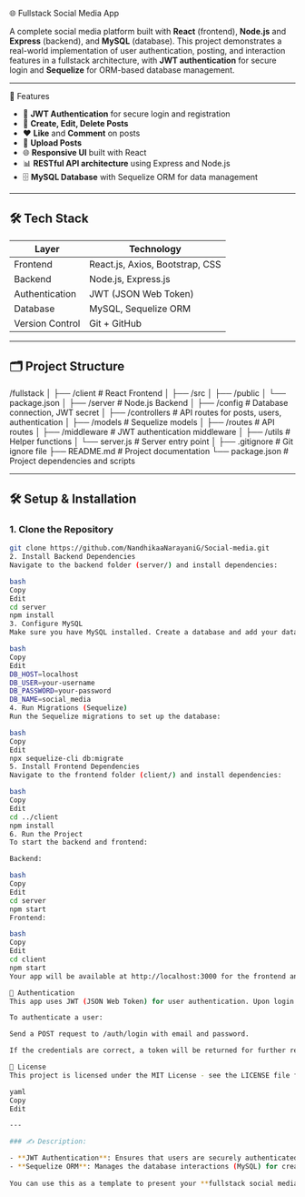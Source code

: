 🌐 Fullstack Social Media App

A complete social media platform built with **React** (frontend), **Node.js** and **Express** (backend), and **MySQL** (database). This project demonstrates a real-world implementation of user authentication, posting, and interaction features in a fullstack architecture, with **JWT authentication** for secure login and **Sequelize** for ORM-based database management.

---

🚀 Features

- 🔐 **JWT Authentication** for secure login and registration
- 📝 **Create, Edit, Delete Posts**
- ❤️ **Like** and **Comment** on posts
- 📸 **Upload Posts**
- 🌐 **Responsive UI** built with React
- 📊 **RESTful API architecture** using Express and Node.js
- 🗄️ **MySQL Database** with Sequelize ORM for data management

---

## 🛠️ Tech Stack

| Layer         | Technology            |
|---------------|-----------------------|
| Frontend      | React.js, Axios, Bootstrap, CSS |
| Backend       | Node.js, Express.js   |
| Authentication| JWT (JSON Web Token)  |
| Database      | MySQL, Sequelize ORM  |
| Version Control| Git + GitHub          |

---

## 🗂️ Project Structure

/fullstack
│
├── /client # React Frontend
│ ├── /src
│ ├── /public
│ └── package.json
│
├── /server # Node.js Backend
│ ├── /config # Database connection, JWT secret
│ ├── /controllers # API routes for posts, users, authentication
│ ├── /models # Sequelize models
│ ├── /routes # API routes
│ ├── /middleware # JWT authentication middleware
│ ├── /utils # Helper functions
│ └── server.js # Server entry point
│
├── .gitignore # Git ignore file
├── README.md # Project documentation
└── package.json # Project dependencies and scripts



---

## 🛠️ Setup & Installation

### 1. Clone the Repository
```bash
git clone https://github.com/NandhikaaNarayaniG/Social-media.git
2. Install Backend Dependencies
Navigate to the backend folder (server/) and install dependencies:

bash
Copy
Edit
cd server
npm install
3. Configure MySQL
Make sure you have MySQL installed. Create a database and add your database credentials to the .env file in the server/ folder:

bash
Copy
Edit
DB_HOST=localhost
DB_USER=your-username
DB_PASSWORD=your-password
DB_NAME=social_media
4. Run Migrations (Sequelize)
Run the Sequelize migrations to set up the database:

bash
Copy
Edit
npx sequelize-cli db:migrate
5. Install Frontend Dependencies
Navigate to the frontend folder (client/) and install dependencies:

bash
Copy
Edit
cd ../client
npm install
6. Run the Project
To start the backend and frontend:

Backend:

bash
Copy
Edit
cd server
npm start
Frontend:

bash
Copy
Edit
cd client
npm start
Your app will be available at http://localhost:3000 for the frontend and http://localhost:5000 for the backend.

🔑 Authentication
This app uses JWT (JSON Web Token) for user authentication. Upon login or registration, a JWT token is generated and returned to the user. This token is required for accessing protected routes (e.g., posting, liking, etc.).

To authenticate a user:

Send a POST request to /auth/login with email and password.

If the credentials are correct, a token will be returned for further requests.

📄 License
This project is licensed under the MIT License - see the LICENSE file for details.

yaml
Copy
Edit

---

### ✍️ Description:

- **JWT Authentication**: Ensures that users are securely authenticated via token-based authentication.
- **Sequelize ORM**: Manages the database interactions (MySQL) for creating and managing user profiles, posts, and comments.
  
You can use this as a template to present your **fullstack social media app** in a more structured manner. Let me know if you'd like to customize anything!







